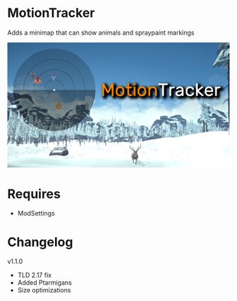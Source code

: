 # MotionTracker

Adds a minimap that can show animals and spraypaint markings

![Screenshot](https://github.com/DigitalzombieTLD/ModListJson/raw/master/list_icon_motiontracker.png)

# Requires

- ModSettings

# Changelog

v1.1.0
- TLD 2.17 fix
- Added Ptarmigans
- Size optimizations
